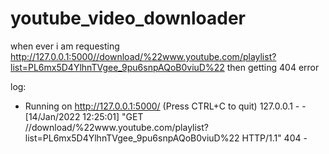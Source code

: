 # youtube_video_downloader
when ever i am requesting http://127.0.0.1:5000//download/%22www.youtube.com/playlist?list=PL6mx5D4YlhnTVgee_9pu6snpAQoB0viuD%22
then getting 404 error

log:
 * Running on http://127.0.0.1:5000/ (Press CTRL+C to quit)
127.0.0.1 - - [14/Jan/2022 12:25:01] "GET //download/%22www.youtube.com/playlist?list=PL6mx5D4YlhnTVgee_9pu6snpAQoB0viuD%22 HTTP/1.1" 404 -

